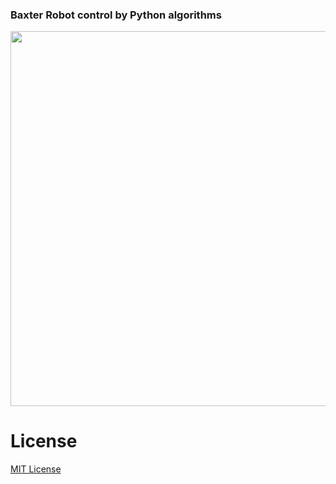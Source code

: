 ### Baxter Robot control by Python algorithms

   



 <img src="https://github.com/pradipece/Baxter_Robot_control_by_Python_algorithms/blob/main/Picture_1.png" width="600">



# License 

[MIT License](LICENSE)
